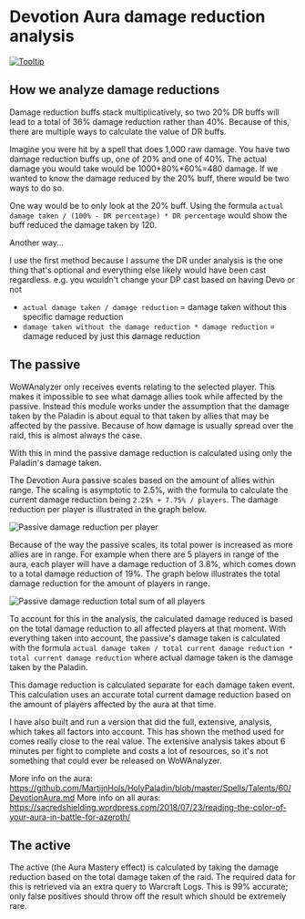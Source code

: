 # Devotion Aura damage reduction analysis

[![Tooltip](https://user-images.githubusercontent.com/4565223/43018363-bc61c862-8c59-11e8-80fc-77938dfe1740.png)](https://wowdb.com/spells/183425-devotion-aura)

## How we analyze damage reductions

Damage reduction buffs stack multiplicatively, so two 20% DR buffs will lead to a total of 36% damage reduction rather than 40%. Because of this, there are multiple ways to calculate the value of DR buffs.

Imagine you were hit by a spell that does 1,000 raw damage. You have two damage reduction buffs up, one of 20% and one of 40%. The actual damage you would take would be 1000*80%*60%=480 damage. If we wanted to know the damage reduced by the 20% buff, there would be two ways to do so.

One way would be to only look at the 20% buff. Using the formula `actual damage taken / (100% - DR percentage) * DR percentage` would show the buff reduced the damage taken by 120.

Another way...

I use the first method because I assume the DR under analysis is the one thing that's optional and everything else likely would have been cast regardless. e.g. you wouldn't change your DP cast based on having Devo or not

- `actual damage taken / damage reduction` = damage taken without this specific damage reduction
- `damage taken without the damage reduction * damage reduction` = damage reduced by just this damage reduction

## The passive

WoWAnalyzer only receives events relating to the selected player. This makes it impossible to see what damage allies took while affected by the passive. Instead this module works under the assumption that the damage taken by the Paladin is about equal to that taken by allies that may be affected by the passive. Because of how damage is usually spread over the raid, this is almost always the case.

With this in mind the passive damage reduction is calculated using only the Paladin's damage taken.

The Devotion Aura passive scales based on the amount of allies within range. The scaling is asymptotic to 2.5%, with the formula to calculate the current damage reduction being `2.25% + 7.75% / players`. The damage reduction per player is illustrated in the graph below.

![Passive damage reduction per player](https://user-images.githubusercontent.com/4565223/43223719-46bc0da8-9054-11e8-82d4-7e669bd2366d.png)

Because of the way the passive scales, its total power is increased as more allies are in range. For example when there are 5 players in range of the aura, each player will have a damage reduction of 3.8%, which comes down to a total damage reduction of 19%. The graph below illustrates the total damage reduction for the amount of players in range.

![Passive damage reduction total sum of all players](https://user-images.githubusercontent.com/4565223/43223721-4846f0f2-9054-11e8-9910-c37d38abc4e7.png)

To account for this in the analysis, the calculated damage reduced is based on the total damage reduction to all affected players at that moment. With everything taken into account, the passive's damage taken is calculated with the formula `actual damage taken / total current damage reduction * total current damage reduction` where actual damage taken is the damage taken by the Paladin.

This damage reduction is calculated separate for each damage taken event. This calculation uses an accurate total current damage reduction based on the amount of players affected by the aura at that time.

I have also built and run a version that did the full, extensive, analysis, which takes all factors into account. This has shown the method used for comes really close to the real value. The extensive analysis takes about 6 minutes per fight to complete and costs a lot of resources, so it's not something that could ever be released on WoWAnalyzer.

More info on the aura: https://github.com/MartijnHols/HolyPaladin/blob/master/Spells/Talents/60/DevotionAura.md
More info on all auras: https://sacredshielding.wordpress.com/2018/07/23/reading-the-color-of-your-aura-in-battle-for-azeroth/

## The active

The active (the Aura Mastery effect) is calculated by taking the damage reduction based on the total damage taken of the raid. The required data for this is retrieved via an extra query to Warcraft Logs. This is 99% accurate; only false positives should throw off the result which should be extremely rare.
